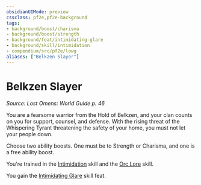 ```yaml
---
obsidianUIMode: preview
cssclass: pf2e,pf2e-background
tags:
- background/boost/charisma
- background/boost/strength
- background/feat/intimidating-glare
- background/skill/intimidation
- compendium/src/pf2e/lowg
aliases: ["Belkzen Slayer"]
---
```

# Belkzen Slayer
*Source: Lost Omens: World Guide p. 46*  

You are a fearsome warrior from the Hold of Belkzen, and your clan counts on you for support, counsel, and defense. With the rising threat of the Whispering Tyrant threatening the safety of your home, you must not let your people down.

Choose two ability boosts. One must be to Strength or Charisma, and one is a free ability boost.

You're trained in the [Intimidation](/compendium/skills.md#Intimidation) skill and the [Orc Lore](/compendium/skills.md#Lore) skill.

You gain the [Intimidating Glare](/compendium/feats/intimidating-glare.md) skill feat.